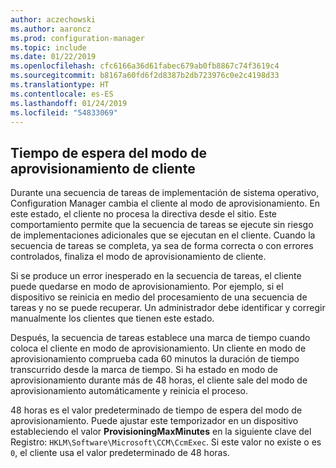 ```yaml
---
author: aczechowski
ms.author: aaroncz
ms.prod: configuration-manager
ms.topic: include
ms.date: 01/22/2019
ms.openlocfilehash: cfc6166a36d61fabec679ab0fb8867c74f3619c4
ms.sourcegitcommit: b8167a60fd6f2d8387b2db723976c0e2c4198d33
ms.translationtype: HT
ms.contentlocale: es-ES
ms.lasthandoff: 01/24/2019
ms.locfileid: "54833069"
---
```

## <a name="bkmk_osdprov"></a> Tiempo de espera del modo de aprovisionamiento de cliente
<!--3197824-->

Durante una secuencia de tareas de implementación de sistema operativo, Configuration Manager cambia el cliente al modo de aprovisionamiento. En este estado, el cliente no procesa la directiva desde el sitio. Este comportamiento permite que la secuencia de tareas se ejecute sin riesgo de implementaciones adicionales que se ejecutan en el cliente. Cuando la secuencia de tareas se completa, ya sea de forma correcta o con errores controlados, finaliza el modo de aprovisionamiento de cliente.

Si se produce un error inesperado en la secuencia de tareas, el cliente puede quedarse en modo de aprovisionamiento. Por ejemplo, si el dispositivo se reinicia en medio del procesamiento de una secuencia de tareas y no se puede recuperar. Un administrador debe identificar y corregir manualmente los clientes que tienen este estado. 

Después, la secuencia de tareas establece una marca de tiempo cuando coloca el cliente en modo de aprovisionamiento. Un cliente en modo de aprovisionamiento comprueba cada 60 minutos la duración de tiempo transcurrido desde la marca de tiempo. Si ha estado en modo de aprovisionamiento durante más de 48 horas, el cliente sale del modo de aprovisionamiento automáticamente y reinicia el proceso. 

48 horas es el valor predeterminado de tiempo de espera del modo de aprovisionamiento. Puede ajustar este temporizador en un dispositivo estableciendo el valor **ProvisioningMaxMinutes** en la siguiente clave del Registro: `HKLM\Software\Microsoft\CCM\CcmExec`. Si este valor no existe o es `0`, el cliente usa el valor predeterminado de 48 horas. 

<!-- 
The following diagrams show the process flow for the task sequence and the client:

#### Task sequence
![Flow diagram of task sequence setting provisioning mode](../../media/3197824-ts-flow.png) 

#### Client remediation
![Flow diagram of client exiting provisioning mode](../../media/3197824-client-flow.png) 

-->
